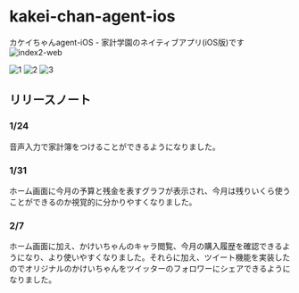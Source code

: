 # kakei-chan-agent-ios
カケイちゃんagent-iOS - 家計学園のネイティブアプリ(iOS版)です
![index2-web](https://user-images.githubusercontent.com/25478176/35639883-f477ec6c-06fe-11e8-8f61-a438a4525bd1.png)

![1](https://user-images.githubusercontent.com/25478176/35952200-4d50a036-0cc2-11e8-9a6b-e045a89936ef.png)
![2](https://user-images.githubusercontent.com/25478176/35952217-547cb73c-0cc2-11e8-8496-5e8a8856b6d9.png)
![3](https://user-images.githubusercontent.com/25478176/35952222-569b55a0-0cc2-11e8-8001-9097a4999110.png)

## リリースノート

### 1/24
音声入力で家計簿をつけることができるようになりました。

### 1/31
ホーム画面に今月の予算と残金を表すグラフが表示され、今月は残りいくら使うことができるのか視覚的に分かりやすくなりました。

### 2/7
ホーム画面に加え、かけいちゃんのキャラ閲覧、今月の購入履歴を確認できるようになり、より使いやすくなりました。それらに加え、ツイート機能を実装したのでオリジナルのかけいちゃんをツイッターのフォロワーにシェアできるようになりました。

